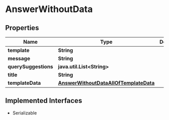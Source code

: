 

# AnswerWithoutData


## Properties

Name | Type | Description | Notes
------------ | ------------- | ------------- | -------------
**template** | **String** |  | 
**message** | **String** |  | 
**querySuggestions** | **java.util.List&lt;String&gt;** |  | 
**title** | **String** |  | 
**templateData** | [**AnswerWithoutDataAllOfTemplateData**](AnswerWithoutDataAllOfTemplateData.md) |  |  [optional]


## Implemented Interfaces

* Serializable


